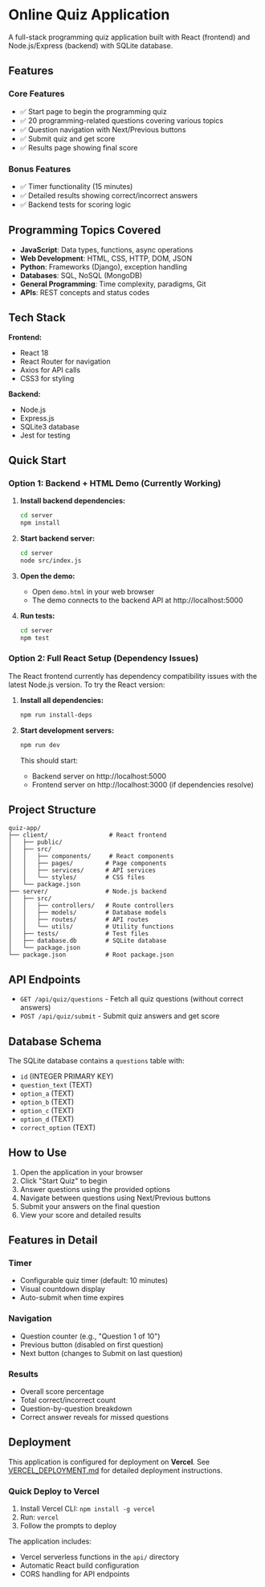 # Online Quiz Application 

A full-stack programming quiz application built with React (frontend) and Node.js/Express (backend) with SQLite database.

## Features

### Core Features
- ✅ Start page to begin the programming quiz
- ✅ 20 programming-related questions covering various topics
- ✅ Question navigation with Next/Previous buttons
- ✅ Submit quiz and get score
- ✅ Results page showing final score

### Bonus Features
- ✅ Timer functionality (15 minutes)
- ✅ Detailed results showing correct/incorrect answers
- ✅ Backend tests for scoring logic

## Programming Topics Covered

- **JavaScript**: Data types, functions, async operations
- **Web Development**: HTML, CSS, HTTP, DOM, JSON
- **Python**: Frameworks (Django), exception handling
- **Databases**: SQL, NoSQL (MongoDB)
- **General Programming**: Time complexity, paradigms, Git
- **APIs**: REST concepts and status codes

## Tech Stack

**Frontend:**
- React 18
- React Router for navigation
- Axios for API calls
- CSS3 for styling

**Backend:**
- Node.js
- Express.js
- SQLite3 database
- Jest for testing

## Quick Start

### Option 1: Backend + HTML Demo (Currently Working)

1. **Install backend dependencies:**
   ```bash
   cd server
   npm install
   ```

2. **Start backend server:**
   ```bash
   cd server
   node src/index.js
   ```

3. **Open the demo:**
   - Open `demo.html` in your web browser
   - The demo connects to the backend API at http://localhost:5000

4. **Run tests:**
   ```bash
   cd server
   npm test
   ```

### Option 2: Full React Setup (Dependency Issues)

The React frontend currently has dependency compatibility issues with the latest Node.js version. To try the React version:

1. **Install all dependencies:**
   ```bash
   npm run install-deps
   ```

2. **Start development servers:**
   ```bash
   npm run dev
   ```

   This should start:
   - Backend server on http://localhost:5000
   - Frontend server on http://localhost:3000 (if dependencies resolve)

## Project Structure

```
quiz-app/
├── client/                 # React frontend
│   ├── public/
│   ├── src/
│   │   ├── components/     # React components
│   │   ├── pages/         # Page components
│   │   ├── services/      # API services
│   │   └── styles/        # CSS files
│   └── package.json
├── server/                # Node.js backend
│   ├── src/
│   │   ├── controllers/   # Route controllers
│   │   ├── models/        # Database models
│   │   ├── routes/        # API routes
│   │   └── utils/         # Utility functions
│   ├── tests/             # Test files
│   ├── database.db        # SQLite database
│   └── package.json
└── package.json           # Root package.json
```

## API Endpoints

- `GET /api/quiz/questions` - Fetch all quiz questions (without correct answers)
- `POST /api/quiz/submit` - Submit quiz answers and get score

## Database Schema

The SQLite database contains a `questions` table with:
- `id` (INTEGER PRIMARY KEY)
- `question_text` (TEXT)
- `option_a` (TEXT)
- `option_b` (TEXT)
- `option_c` (TEXT)
- `option_d` (TEXT)
- `correct_option` (TEXT)

## How to Use

1. Open the application in your browser
2. Click "Start Quiz" to begin
3. Answer questions using the provided options
4. Navigate between questions using Next/Previous buttons
5. Submit your answers on the final question
6. View your score and detailed results

## Features in Detail

### Timer
- Configurable quiz timer (default: 10 minutes)
- Visual countdown display
- Auto-submit when time expires

### Navigation
- Question counter (e.g., "Question 1 of 10")
- Previous button (disabled on first question)
- Next button (changes to Submit on last question)

### Results
- Overall score percentage
- Total correct/incorrect count
- Question-by-question breakdown
- Correct answer reveals for missed questions

## Deployment

This application is configured for deployment on **Vercel**. See [VERCEL_DEPLOYMENT.md](./VERCEL_DEPLOYMENT.md) for detailed deployment instructions.

### Quick Deploy to Vercel

1. Install Vercel CLI: `npm install -g vercel`
2. Run: `vercel`
3. Follow the prompts to deploy

The application includes:
- Vercel serverless functions in the `api/` directory
- Automatic React build configuration
- CORS handling for API endpoints
